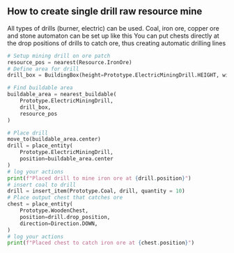 ## How to create single drill raw resource mine
All types of drills (burner, electric) can be used.
Coal, iron ore, copper ore and stone automaton can be set up like this
You can put chests directly at the drop positions of drills to catch ore, thus creating automatic drilling lines
```python
# Setup mining drill on ore patch
resource_pos = nearest(Resource.IronOre)
# Define area for drill
drill_box = BuildingBox(height=Prototype.ElectricMiningDrill.HEIGHT, width=Prototype.ElectricMiningDrill.WIDTH)

# Find buildable area
buildable_area = nearest_buildable(
    Prototype.ElectricMiningDrill,
    drill_box,
    resource_pos
)

# Place drill
move_to(buildable_area.center)
drill = place_entity(
    Prototype.ElectricMiningDrill,
    position=buildable_area.center
)
# log your actions
print(f"Placed drill to mine iron ore at {drill.position}")
# insert coal to drill
drill = insert_item(Prototype.Coal, drill, quantity = 10)
# Place output chest that catches ore
chest = place_entity(
    Prototype.WoodenChest,
    position=drill.drop_position,
    direction=Direction.DOWN,
)
# log your actions
print(f"Placed chest to catch iron ore at {chest.position}")
```